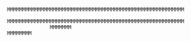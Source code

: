                   MMMMMMMMMMMMMMMMMMMMMMMMMMMMMMMMMMMMMMMMMMMMMMMMMMMMMMMMMM
                  MMMMMMMMMMMMMMMMMMMMMMMMMMMMMMMMMMMMMMMMMMMMMMMMMMMMMMMMMM
                  MMMMMMM                                           MMMMMMMM
